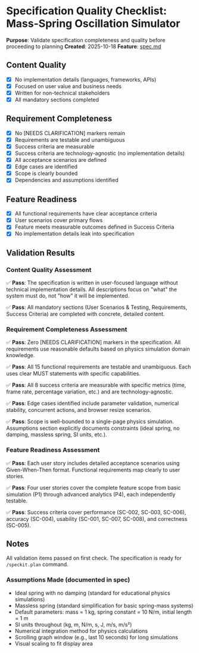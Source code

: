 # Specification Quality Checklist: Mass-Spring Oscillation Simulator

**Purpose**: Validate specification completeness and quality before proceeding to planning
**Created**: 2025-10-18
**Feature**: [spec.md](../spec.md)

## Content Quality

- [x] No implementation details (languages, frameworks, APIs)
- [x] Focused on user value and business needs
- [x] Written for non-technical stakeholders
- [x] All mandatory sections completed

## Requirement Completeness

- [x] No [NEEDS CLARIFICATION] markers remain
- [x] Requirements are testable and unambiguous
- [x] Success criteria are measurable
- [x] Success criteria are technology-agnostic (no implementation details)
- [x] All acceptance scenarios are defined
- [x] Edge cases are identified
- [x] Scope is clearly bounded
- [x] Dependencies and assumptions identified

## Feature Readiness

- [x] All functional requirements have clear acceptance criteria
- [x] User scenarios cover primary flows
- [x] Feature meets measurable outcomes defined in Success Criteria
- [x] No implementation details leak into specification

## Validation Results

### Content Quality Assessment

✅ **Pass**: The specification is written in user-focused language without technical implementation details. All descriptions focus on "what" the system must do, not "how" it will be implemented.

✅ **Pass**: All mandatory sections (User Scenarios & Testing, Requirements, Success Criteria) are completed with concrete, detailed content.

### Requirement Completeness Assessment

✅ **Pass**: Zero [NEEDS CLARIFICATION] markers in the specification. All requirements use reasonable defaults based on physics simulation domain knowledge.

✅ **Pass**: All 15 functional requirements are testable and unambiguous. Each uses clear MUST statements with specific capabilities.

✅ **Pass**: All 8 success criteria are measurable with specific metrics (time, frame rate, percentage variation, etc.) and are technology-agnostic.

✅ **Pass**: Edge cases identified include parameter validation, numerical stability, concurrent actions, and browser resize scenarios.

✅ **Pass**: Scope is well-bounded to a single-page physics simulation. Assumptions section explicitly documents constraints (ideal spring, no damping, massless spring, SI units, etc.).

### Feature Readiness Assessment

✅ **Pass**: Each user story includes detailed acceptance scenarios using Given-When-Then format. Functional requirements map clearly to user stories.

✅ **Pass**: Four user stories cover the complete feature scope from basic simulation (P1) through advanced analytics (P4), each independently testable.

✅ **Pass**: Success criteria cover performance (SC-002, SC-003, SC-006), accuracy (SC-004), usability (SC-001, SC-007, SC-008), and correctness (SC-005).

## Notes

All validation items passed on first check. The specification is ready for `/speckit.plan` command.

### Assumptions Made (documented in spec)

- Ideal spring with no damping (standard for educational physics simulations)
- Massless spring (standard simplification for basic spring-mass systems)
- Default parameters: mass = 1 kg, spring constant = 10 N/m, initial length = 1 m
- SI units throughout (kg, m, N/m, s, J, m/s, m/s²)
- Numerical integration method for physics calculations
- Scrolling graph window (e.g., last 10 seconds) for long simulations
- Visual scaling to fit display area
